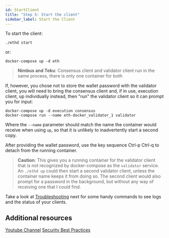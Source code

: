 ```yaml
---
id: StartClient
title: "Step 5: Start the client"
sidebar_label: Start the Client
---
```


To start the client:
```
./ethd start
```
or:
```
docker-compose up -d eth
```

> **Nimbus and Teku**: Consensus client and validator client run in the same process, there is only one container for both

If, however, you chose not to store the wallet password with the validator client, you will need
to bring the consensus client and, if in use, execution client, up individually instead, then "run"
the validator client so it can prompt you for input:

```
docker-compose up -d execution consensus
docker-compose run --name eth-docker_validator_1 validator
```

Where the `--name` parameter should match the name the container would receive when using `up`, so that it is unlikely to inadvertently start a second copy.
 
After providing the wallet password, use the key sequence Ctrl-p Ctrl-q to detach
from the running container.

> **Caution**: This gives you a running container for the validator client that is not recognized
> by docker-compose as the `validator` service. An `./ethd up` could then start a second validator client,
> unless the container name keeps it from doing so. The second client would also prompt for a password in
> the background, but without any way of receiving one that I could find.

Take a look at [Troubleshooting](../Support/Troubleshooting.md) next for some handy commands to see logs and the status of your clients.

## Additional resources

[Youtube Channel](https://www.youtube.com/c/YorickDowne)
[Security Best Practices](https://www.coincashew.com/coins/overview-eth/guide-or-security-best-practices-for-a-eth2-validator-beaconchain-node)
